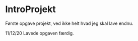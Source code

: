 # IntroProjekt
Første opgave projekt, ved ikke helt hvad jeg skal lave endnu.

11/12/20
Lavede opgaven færdig.